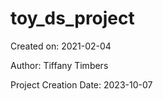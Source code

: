 # toy_ds_project

Created on: 2021-02-04

Author: Tiffany Timbers

Project Creation Date: 2023-10-07


